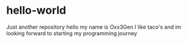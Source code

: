 # hello-world
Just another repository
hello my name is Oxx3Gen
I like taco's and im looking forward to starting my programming journey
